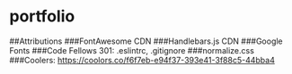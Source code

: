 # portfolio

##Attributions
###FontAwesome CDN
###Handlebars.js CDN
###Google Fonts
###Code Fellows 301: .eslintrc, .gitignore
###normalize.css
###Coolers: https://coolors.co/f6f7eb-e94f37-393e41-3f88c5-44bba4
